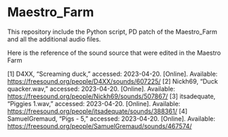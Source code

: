 # Maestro_Farm

This repository include the Python script, PD patch of the Maestro_Farm and all the additional audio files.

Here is the reference of the sound source that were edited in the Maestro Farm

[1] D4XX, “Screaming duck,” accessed: 2023-04-20. [Online]. Available: https://freesound.org/people/D4XX/sounds/607225/
[2] Nickh69, “Duck quacker.wav,” accessed: 2023-04-20. [Online]. Available: https://freesound.org/people/Nickh69/sounds/507867/
[3] itsadequate, “Piggies 1.wav,” accessed: 2023-04-20. [Online]. Available: https://freesound.org/people/itsadequate/sounds/388361/
[4] SamuelGremaud, “Pigs - 5,” accessed: 2023-04-20. [Online]. Available: https://freesound.org/people/SamuelGremaud/sounds/467574/
